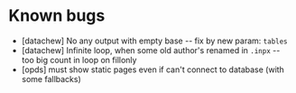 # Known bugs

  * [datachew] No any output with empty base -- fix by new param: `tables`
  * [datachew] Infinite loop, when some old author's renamed in `.inpx` -- too big count in loop on fillonly
  * [opds] must show static pages even if can't connect to database (with some fallbacks)
